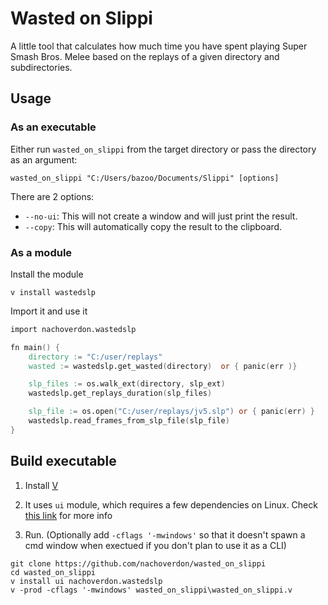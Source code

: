 # Wasted on Slippi

A little tool that calculates how much time you have spent playing
Super Smash Bros. Melee based on the replays of a given directory and
subdirectories.

## Usage

### As an executable

Either run `wasted_on_slippi` from the target directory or pass the directory as
an argument:
```
wasted_on_slippi "C:/Users/bazoo/Documents/Slippi" [options]
```

There are 2 options:
*   `--no-ui`: This will not create a window and will just print the result.
*   `--copy`: This will automatically copy the result to the clipboard.

### As a module

Install the module

```
v install wastedslp
```

Import it and use it
```v
import nachoverdon.wastedslp

fn main() {
    directory := "C:/user/replays"
    wasted := wastedslp.get_wasted(directory)  or { panic(err )}

    slp_files := os.walk_ext(directory, slp_ext)
    wastedslp.get_replays_duration(slp_files)

    slp_file := os.open("C:/user/replays/jv5.slp") or { panic(err) }
    wastedslp.read_frames_from_slp_file(slp_file)
}
```


## Build executable

1. Install [V](https://github.com/vlang/v)

1. It uses `ui` module, which requires a few dependencies on Linux.
Check [this link](https://github.com/vlang/ui#dependencies) for more info

1. Run. (Optionally add `-cflags '-mwindows'` so that it doesn't spawn a cmd
window when exectued if you don't plan to use it as a CLI)
```
git clone https://github.com/nachoverdon/wasted_on_slippi
cd wasted_on_slippi
v install ui nachoverdon.wastedslp
v -prod -cflags '-mwindows' wasted_on_slippi\wasted_on_slippi.v
```
